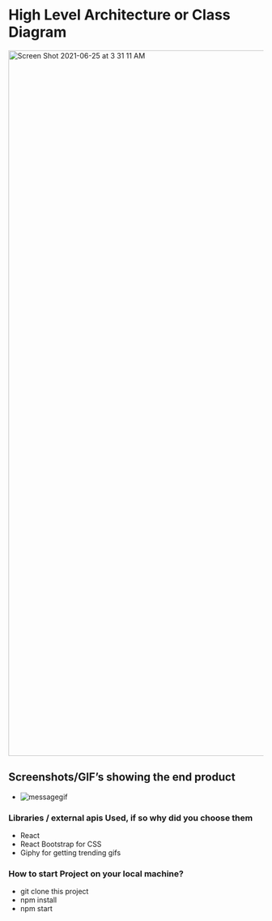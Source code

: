 # High Level Architecture or Class Diagram

<img width="1390" alt="Screen Shot 2021-06-25 at 3 31 11 AM" src="https://user-images.githubusercontent.com/37486793/123411883-cd6fc700-d565-11eb-8abb-cfb424d3d8f4.png">


## Screenshots/GIF’s showing the end product

- ![messagegif](https://user-images.githubusercontent.com/37486793/123413021-1d02c280-d567-11eb-8767-998044a14a26.gif)


### Libraries / external apis Used, if so why did you choose them
- React
- React Bootstrap for CSS
- Giphy for getting trending gifs

### How to start Project on your local machine?
- git clone this project
- npm install
- npm start
